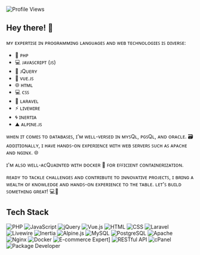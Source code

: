 ![Profile Views](https://komarev.com/ghpvc/?username=aashishhhhhh&color=green)

## Hey there! 👋

ᴍʏ ᴇxᴘᴇʀᴛɪꜱᴇ ɪɴ ᴘʀᴏɢʀᴀᴍᴍɪɴɢ ʟᴀɴɢᴜᴀɢᴇꜱ ᴀɴᴅ ᴡᴇʙ ᴛᴇᴄʜɴᴏʟᴏɢɪᴇꜱ ɪꜱ ᴅɪᴠᴇʀꜱᴇ:

- 🐘 ᴘʜᴘ
- 💻 ᴊᴀᴠᴀꜱᴄʀɪᴘᴛ (ᴊꜱ)
- 🍃 ᴊQᴜᴇʀʏ
- 🖖 ᴠᴜᴇ.ᴊꜱ
- 🌐 ʜᴛᴍʟ
- 💻 ᴄꜱꜱ
- 🚀 ʟᴀʀᴀᴠᴇʟ
- ⚡ ʟɪᴠᴇᴡɪʀᴇ
- 🌀 ɪɴᴇʀᴛɪᴀ
- ⛰️ ᴀʟᴘɪɴᴇ.ᴊꜱ

ᴡʜᴇɴ ɪᴛ ᴄᴏᴍᴇꜱ ᴛᴏ ᴅᴀᴛᴀʙᴀꜱᴇꜱ, ɪ'ᴍ ᴡᴇʟʟ-ᴠᴇʀꜱᴇᴅ ɪɴ ᴍʏꜱQʟ, ᴘɢꜱQʟ, ᴀɴᴅ ᴏʀᴀᴄʟᴇ. 🗃️ ᴀᴅᴅɪᴛɪᴏɴᴀʟʟʏ, ɪ ʜᴀᴠᴇ ʜᴀɴᴅꜱ-ᴏɴ ᴇxᴘᴇʀɪᴇɴᴄᴇ ᴡɪᴛʜ ᴡᴇʙ ꜱᴇʀᴠᴇʀꜱ ꜱᴜᴄʜ ᴀꜱ ᴀᴘᴀᴄʜᴇ ᴀɴᴅ ɴɢɪɴx. 🌐

ɪ'ᴍ ᴀʟꜱᴏ ᴡᴇʟʟ-ᴀᴄQᴜᴀɪɴᴛᴇᴅ ᴡɪᴛʜ ᴅᴏᴄᴋᴇʀ 🐳 ꜰᴏʀ ᴇꜰꜰɪᴄɪᴇɴᴛ ᴄᴏɴᴛᴀɪɴᴇʀɪᴢᴀᴛɪᴏɴ.

ʀᴇᴀᴅʏ ᴛᴏ ᴛᴀᴄᴋʟᴇ ᴄʜᴀʟʟᴇɴɢᴇꜱ ᴀɴᴅ ᴄᴏɴᴛʀɪʙᴜᴛᴇ ᴛᴏ ɪɴɴᴏᴠᴀᴛɪᴠᴇ ᴘʀᴏᴊᴇᴄᴛꜱ, ɪ ʙʀɪɴɢ ᴀ ᴡᴇᴀʟᴛʜ ᴏꜰ ᴋɴᴏᴡʟᴇᴅɢᴇ ᴀɴᴅ ʜᴀɴᴅꜱ-ᴏɴ ᴇxᴘᴇʀɪᴇɴᴄᴇ ᴛᴏ ᴛʜᴇ ᴛᴀʙʟᴇ. ʟᴇᴛ'ꜱ ʙᴜɪʟᴅ ꜱᴏᴍᴇᴛʜɪɴɢ ɢʀᴇᴀᴛ! 💻🚀

## Tech Stack

![PHP](https://img.shields.io/badge/PHP-777BB4?style=for-the-badge&logo=php&logoColor=white)
![JavaScript](https://img.shields.io/badge/JavaScript-323330?style=for-the-badge&logo=javascript&logoColor=F7DF1E)
![jQuery](https://img.shields.io/badge/jQuery-0769AD?style=for-the-badge&logo=jquery&logoColor=white)
![Vue.js](https://img.shields.io/badge/Vue.js-35495E?style=for-the-badge&logo=vue.js&logoColor=4FC08D)
![HTML](https://img.shields.io/badge/HTML5-E34F26?style=for-the-badge&logo=html5&logoColor=white)
![CSS](https://img.shields.io/badge/CSS3-1572B6?style=for-the-badge&logo=css3&logoColor=white)
![Laravel](https://img.shields.io/badge/Laravel-FF2D20?style=for-the-badge&logo=laravel&logoColor=white)
![Livewire](https://img.shields.io/badge/Livewire-4AB197?style=for-the-badge&logo=livewire&logoColor=white)
![Inertia](https://img.shields.io/badge/Inertia-2B579A?style=for-the-badge&logo=inertia&logoColor=white)
![Alpine.js](https://img.shields.io/badge/Alpine.js-8BC0D0?style=for-the-badge&logo=alpine.js&logoColor=white)
![MySQL](https://img.shields.io/badge/MySQL-4479A1?style=for-the-badge&logo=mysql&logoColor=white)
![PostgreSQL](https://img.shields.io/badge/PostgreSQL-336791?style=for-the-badge&logo=postgresql&logoColor=white)
![Apache](https://img.shields.io/badge/Apache-D22128?style=for-the-badge&logo=apache&logoColor=white)
![Nginx](https://img.shields.io/badge/Nginx-009639?style=for-the-badge&logo=nginx&logoColor=white)
![Docker](https://img.shields.io/badge/Docker-2496ED?style=for-the-badge&logo=docker&logoColor=white)
![E-commerce Expert](https://img.shields.io/badge/E--commerce%20Expert-FF5733?style=for-the-badge&logo=shopify&logoColor=white)]
![RESTful API](https://img.shields.io/badge/RESTful_API-009688?style=for-the-badge&logo=api&logoColor=white)
![cPanel](https://img.shields.io/badge/cPanel-FF6C2C?style=for-the-badge&logo=cpanel&logoColor=white)
![Package Developer](https://img.shields.io/badge/Package%20Developer-007ACC?style=for-the-badge&logo=packagist&logoColor=white)



